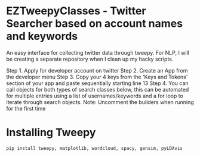# EZTweepyClasses - Twitter Searcher based on account names and keywords
An easy interface for collecting twitter data through tweepy. For NLP, I will be creating a separate repository when I clean up my hacky scripts. 

 Step 1. Apply for developer account on twitter
 Step 2. Create an App from the developer menu
 Step 3. Copy your 4 keys from the 'Keys and Tokens' section of your app and paste sequentially starting line 13
 Step 4. You can call objects for both types of search classes below, this can be automated for multiple entries
         using a list of usernames/keywords and a for loop to iterate through search objects.
 Note: Uncomment the builders when running for the first time 


# Installing Tweepy
    pip install tweepy, matplotlib, wordcloud, spacy, gensim, pyLDAvis


